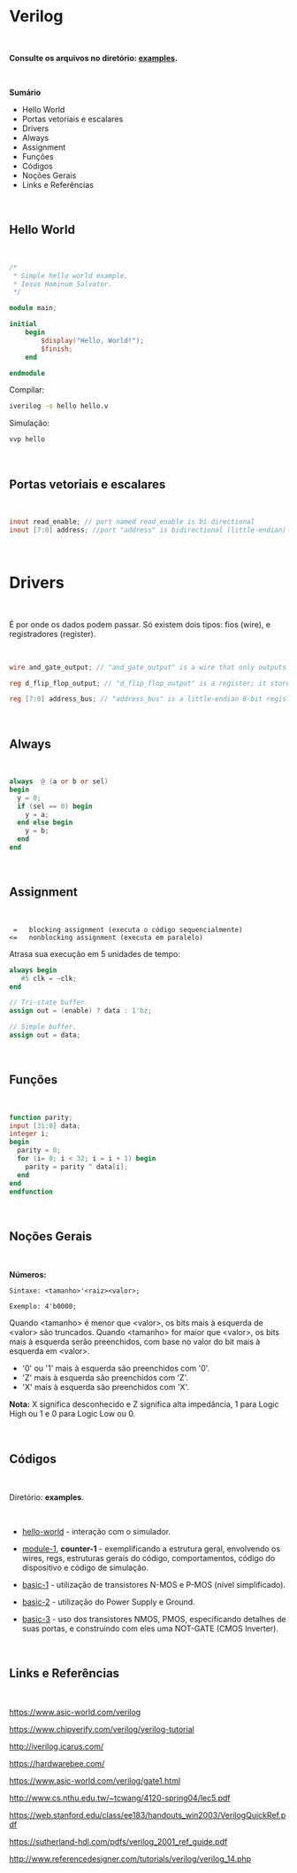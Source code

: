 
# Verilog

<!-- Language: <a href="readme.md">EN-US</a> -->

<br>

<b>Consulte os arquivos no diretório: <a href="./examples">examples</a>.</b>

<br>

<b>Sumário</b>
- Hello World
- Portas vetoriais e escalares
- Drivers
- Always
- Assignment
- Funções
- Códigos
- Noções Gerais
- Links e Referências

<br>

## Hello World

<br>

```verilog
/*
 * Simple hello world example.
 * Iesus Hominum Salvator.
 */

module main;

initial
    begin
        $display("Hello, World!");
        $finish;
    end

endmodule
```

Compilar:

```bash
iverilog -o hello hello.v
```

Simulação:

```bash
vvp hello
```

<br>

## Portas vetoriais e escalares

<br>

```verilog
inout read_enable; // port named read_enable is bi-directional
inout [7:0] address; //port "address" is bidirectional (little-endian)
```

<br>

# Drivers

<br>

É por onde os dados podem passar. Só existem dois tipos: fios (wire), e registradores (register).

<br>

```verilog
wire and_gate_output; // "and_gate_output" is a wire that only outputs

reg d_flip_flop_output; // "d_flip_flop_output" is a register; it stores and outputs a value

reg [7:0] address_bus; // "address_bus" is a little-endian 8-bit register
```

<br>

## Always

<br>

```verilog
always  @ (a or b or sel)
begin
  y = 0;
  if (sel == 0) begin
    y = a;
  end else begin
    y = b;
  end
end
```

<br>

## Assignment

<br>

```
 =   blocking assignment (executa o código sequencialmente)
<=   nonblocking assignment (executa em paralelo)
```

Atrasa sua execução em 5 unidades de tempo:

```verilog
always begin
   #5 clk = ~clk;
end
```

```verilog
// Tri-state buffer.
assign out = (enable) ? data : 1'bz;

// Simple buffer.
assign out = data;
```

<br>

## Funções

<br>

```verilog
function parity;
input [31:0] data;
integer i;
begin
  parity = 0;
  for (i= 0; i < 32; i = i + 1) begin
    parity = parity ^ data[i];
  end
end
endfunction
```

<br>

## Noções Gerais

<br>

<b>Números:</b>

```
Sintaxe: <tamanho>'<raiz><valor>;

Exemplo: 4'b0000;
```

Quando \<tamanho\> é menor que \<valor\>, os bits mais à esquerda de \<valor\> são truncados. Quando \<tamanho\> for maior que \<valor\>, os bits mais à esquerda serão preenchidos, com base no valor do bit mais à esquerda em \<valor\>.

- '0' ou '1' mais à esquerda são preenchidos com '0'.
- 'Z' mais à esquerda são preenchidos com 'Z'.
- 'X' mais à esquerda são preenchidos com 'X'.

<b>Nota:</b> X significa desconhecido e Z significa alta impedância, 1 para Logic High ou 1 e 0 para Logic Low ou 0.

<br>

## Códigos

<br>

Diretório: <b>examples</b>.

<br>

- <a href="./examples/hello-world">hello-world</a> - interação com o simulador.

- <a href="./examples/module-1">module-1</a>, <b>counter-1</b> - exemplificando a estrutura geral, envolvendo os wires, regs, estruturas gerais do código, comportamentos, código do dispositivo e código de simulação.

- <a href="./examples/basic-1">basic-1</a> - utilização de transistores N-MOS e P-MOS (nível simplificado).

- <a href="./examples/basic-2">basic-2</a> - utilização do Power Supply e Ground.

- <a href="./examples/basic-3">basic-3</a> - uso dos transistores NMOS, PMOS, especificando detalhes de suas portas, e construindo com eles uma NOT-GATE (CMOS Inverter).

<br>

## Links e Referências

<br>

https://www.asic-world.com/verilog

https://www.chipverify.com/verilog/verilog-tutorial

http://iverilog.icarus.com/

https://hardwarebee.com/

https://www.asic-world.com/verilog/gate1.html

http://www.cs.nthu.edu.tw/~tcwang/4120-spring04/lec5.pdf

https://web.stanford.edu/class/ee183/handouts_win2003/VerilogQuickRef.pdf

https://sutherland-hdl.com/pdfs/verilog_2001_ref_guide.pdf

http://www.referencedesigner.com/tutorials/verilog/verilog_14.php



